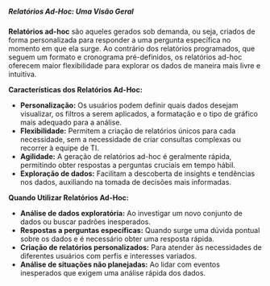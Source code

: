 ##### Relatórios Ad-Hoc: Uma Visão Geral

**Relatórios ad-hoc** são aqueles gerados sob demanda, ou seja, criados de forma personalizada para responder a uma pergunta específica no momento em que ela surge. Ao contrário dos relatórios programados, que seguem um formato e cronograma pré-definidos, os relatórios ad-hoc oferecem maior flexibilidade para explorar os dados de maneira mais livre e intuitiva.

**Características dos Relatórios Ad-Hoc:**

- **Personalização:** Os usuários podem definir quais dados desejam visualizar, os filtros a serem aplicados, a formatação e o tipo de gráfico mais adequado para a análise.
- **Flexibilidade:** Permitem a criação de relatórios únicos para cada necessidade, sem a necessidade de criar consultas complexas ou recorrer à equipe de TI.
- **Agilidade:** A geração de relatórios ad-hoc é geralmente rápida, permitindo obter respostas a perguntas cruciais em tempo hábil.
- **Exploração de dados:** Facilitam a descoberta de insights e tendências nos dados, auxiliando na tomada de decisões mais informadas.

**Quando Utilizar Relatórios Ad-Hoc:**

- **Análise de dados exploratória:** Ao investigar um novo conjunto de dados ou buscar padrões inesperados.
- **Respostas a perguntas específicas:** Quando surge uma dúvida pontual sobre os dados e é necessário obter uma resposta rápida.
- **Criação de relatórios personalizados:** Para atender às necessidades de diferentes usuários com perfis e interesses variados.
- **Análise de situações não planejadas:** Ao lidar com eventos inesperados que exigem uma análise rápida dos dados.